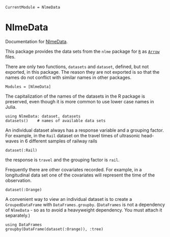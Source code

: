 ```@meta
CurrentModule = NlmeData
```

# NlmeData

Documentation for [NlmeData](https://github.com/dmbates/NlmeData.jl).

This package provides the data sets from the `nlme` package for [`R`](https://www.r-project.org) as [`Arrow`](https://github.com/JuliaData/Arrow.jl)
files.

There are only two functions, `datasets` and `dataset`, defined, but not exported, in this package.
The reason they are not exported is so that the names do not conflict with similar names in other packages.

```@autodocs
Modules = [NlmeData]
```

The capitalization of the names of the datasets in the R package is preserved, even though it is more common to use lower case names in Julia.
```@example Main
using NlmeData: dataset, datasets
datasets()    # names of available data sets
```

An individual dataset always has a response variable and a grouping factor.
For example, in the `Rail` dataset on the travel times of ultrasonic head-waves in 6 different samples of railway rails
```@example Main
dataset(:Rail)
```
the response is `travel` and the grouping factor is `rail`.


Frequently there are other covariates recorded.
For example, in a longitudinal data set one of the covariates will represent the time of the observation.
```@example Main
dataset(:Orange)
```

A convenient way to view an individual dataset is to create a `GroupedDataFrame` with `DataFrames.groupby`.
(`DataFrames` is not a dependency of `NlmeData` - so as to avoid a heavyweight dependency.  You must attach it separately.)
```@example Main
using DataFrames
groupby(DataFrame(dataset(:Orange)), :tree)
```
